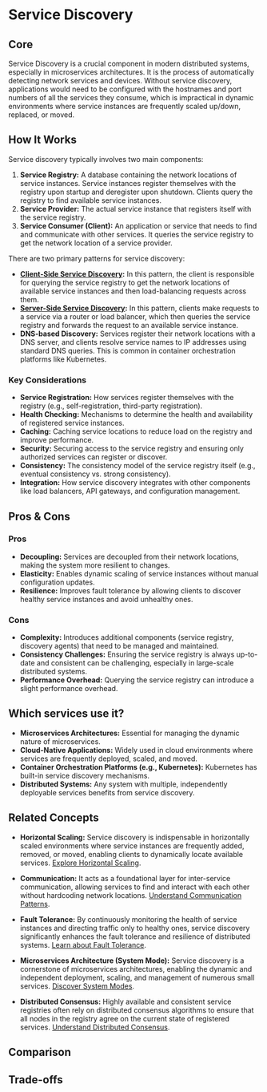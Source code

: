 # Service Discovery

## Core

Service Discovery is a crucial component in modern distributed systems, especially in microservices architectures. It is the process of automatically detecting network services and devices. Without service discovery, applications would need to be configured with the hostnames and port numbers of all the services they consume, which is impractical in dynamic environments where service instances are frequently scaled up/down, replaced, or moved.

## How It Works

Service discovery typically involves two main components:

1.  **Service Registry:** A database containing the network locations of service instances. Service instances register themselves with the registry upon startup and deregister upon shutdown. Clients query the registry to find available service instances.
2.  **Service Provider:** The actual service instance that registers itself with the service registry.
3.  **Service Consumer (Client):** An application or service that needs to find and communicate with other services. It queries the service registry to get the network location of a service provider.

There are two primary patterns for service discovery:

-   **[Client-Side Service Discovery](./client-side-discovery/README.md):** In this pattern, the client is responsible for querying the service registry to get the network locations of available service instances and then load-balancing requests across them.
-   **[Server-Side Service Discovery](./server-side-discovery/README.md):** In this pattern, clients make requests to a service via a router or load balancer, which then queries the service registry and forwards the request to an available service instance.
-   **DNS-based Discovery:** Services register their network locations with a DNS server, and clients resolve service names to IP addresses using standard DNS queries. This is common in container orchestration platforms like Kubernetes.

### Key Considerations

-   **Service Registration:** How services register themselves with the registry (e.g., self-registration, third-party registration).
-   **Health Checking:** Mechanisms to determine the health and availability of registered service instances.
-   **Caching:** Caching service locations to reduce load on the registry and improve performance.
-   **Security:** Securing access to the service registry and ensuring only authorized services can register or discover.
-   **Consistency:** The consistency model of the service registry itself (e.g., eventual consistency vs. strong consistency).
-   **Integration:** How service discovery integrates with other components like load balancers, API gateways, and configuration management.

## Pros & Cons

### Pros

-   **Decoupling:** Services are decoupled from their network locations, making the system more resilient to changes.
-   **Elasticity:** Enables dynamic scaling of service instances without manual configuration updates.
-   **Resilience:** Improves fault tolerance by allowing clients to discover healthy service instances and avoid unhealthy ones.

### Cons

-   **Complexity:** Introduces additional components (service registry, discovery agents) that need to be managed and maintained.
-   **Consistency Challenges:** Ensuring the service registry is always up-to-date and consistent can be challenging, especially in large-scale distributed systems.
-   **Performance Overhead:** Querying the service registry can introduce a slight performance overhead.

## Which services use it?

-   **Microservices Architectures:** Essential for managing the dynamic nature of microservices.
-   **Cloud-Native Applications:** Widely used in cloud environments where services are frequently deployed, scaled, and moved.
-   **Container Orchestration Platforms (e.g., Kubernetes):** Kubernetes has built-in service discovery mechanisms.
-   **Distributed Systems:** Any system with multiple, independently deployable services benefits from service discovery.

## Related Concepts

-   **Horizontal Scaling:** Service discovery is indispensable in horizontally scaled environments where service instances are frequently added, removed, or moved, enabling clients to dynamically locate available services. [Explore Horizontal Scaling](../scaling/horizontal/README.md).

-   **Communication:** It acts as a foundational layer for inter-service communication, allowing services to find and interact with each other without hardcoding network locations. [Understand Communication Patterns](../communication/README.md).

-   **Fault Tolerance:** By continuously monitoring the health of service instances and directing traffic only to healthy ones, service discovery significantly enhances the fault tolerance and resilience of distributed systems. [Learn about Fault Tolerance](../fault-tolerance/README.md).

-   **Microservices Architecture (System Mode):** Service discovery is a cornerstone of microservices architectures, enabling the dynamic and independent deployment, scaling, and management of numerous small services. [Discover System Modes](../system-mode/README.md).

-   **Distributed Consensus:** Highly available and consistent service registries often rely on distributed consensus algorithms to ensure that all nodes in the registry agree on the current state of registered services. [Understand Distributed Consensus](../distributed-consensus/README.md).

## Comparison

## Trade-offs
